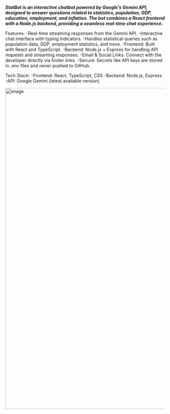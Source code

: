 ***StatBot is an interactive chatbot powered by Google’s Gemini API, designed to answer questions related to statistics, population, GDP, education, employment, and inflation. The bot combines a React frontend with a Node.js backend, providing a seamless real-time chat experience.***

Features:
-Real-time streaming responses from the Gemini API.
-Interactive chat interface with typing indicators.
-Handles statistical queries such as population data, GDP, employment statistics, and more.
-Frontend: Built with React and TypeScript.
-Backend: Node.js + Express for handling API requests and streaming responses.
-Email & Social Links: Connect with the developer directly via footer links.
-Secure: Secrets like API keys are stored in .env files and never pushed to GitHub.

Tech Stack:
-Frontend: React, TypeScript, CSS
-Backend: Node.js, Express
-API: Google Gemini (latest available version)

<img width="1919" height="1012" alt="image" src="https://github.com/user-attachments/assets/64d79cf6-45fe-4bba-8986-b016c8fab361" />

